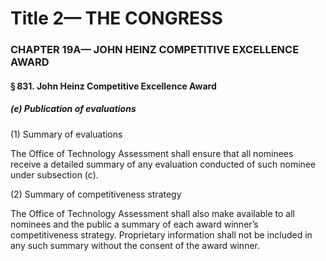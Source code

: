 
# Title 2— THE CONGRESS
### CHAPTER 19A— JOHN HEINZ COMPETITIVE EXCELLENCE AWARD
#### § 831. John Heinz Competitive Excellence Award
##### (e) Publication of evaluations

(1) Summary of evaluations

The Office of Technology Assessment shall ensure that all nominees receive a detailed summary of any evaluation conducted of such nominee under subsection (c).

(2) Summary of competitiveness strategy

The Office of Technology Assessment shall also make available to all nominees and the public a summary of each award winner’s competitiveness strategy. Proprietary information shall not be included in any such summary without the consent of the award winner.
